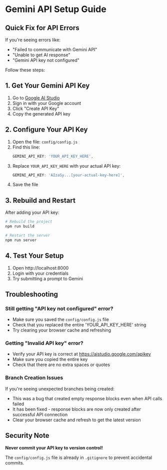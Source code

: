 # Gemini API Setup Guide

## Quick Fix for API Errors

If you're seeing errors like:
- "Failed to communicate with Gemini API"
- "Unable to get AI response"
- "Gemini API key not configured"

Follow these steps:

## 1. Get Your Gemini API Key

1. Go to [Google AI Studio](https://aistudio.google.com/apikey)
2. Sign in with your Google account
3. Click "Create API Key"
4. Copy the generated API key

## 2. Configure Your API Key

1. Open the file: `config/config.js`
2. Find this line:
   ```javascript
   GEMINI_API_KEY: 'YOUR_API_KEY_HERE',
   ```
3. Replace `YOUR_API_KEY_HERE` with your actual API key:
   ```javascript
   GEMINI_API_KEY: 'AIzaSy...[your-actual-key-here]',
   ```
4. Save the file

## 3. Rebuild and Restart

After adding your API key:

```bash
# Rebuild the project
npm run build

# Restart the server
npm run server
```

## 4. Test Your Setup

1. Open http://localhost:8000
2. Login with your credentials
3. Try submitting a prompt to Gemini

## Troubleshooting

### Still getting "API key not configured" error?
- Make sure you saved the `config/config.js` file
- Check that you replaced the entire 'YOUR_API_KEY_HERE' string
- Try clearing your browser cache and refreshing

### Getting "Invalid API key" error?
- Verify your API key is correct at https://aistudio.google.com/apikey
- Make sure you copied the entire key
- Check that there are no extra spaces or quotes

### Branch Creation Issues
If you're seeing unexpected branches being created:
- This was a bug that created empty response blocks even when API calls failed
- It has been fixed - response blocks are now only created after successful API connection
- Clear your browser cache and refresh to get the latest version

## Security Note

**Never commit your API key to version control!**

The `config/config.js` file is already in `.gitignore` to prevent accidental commits.